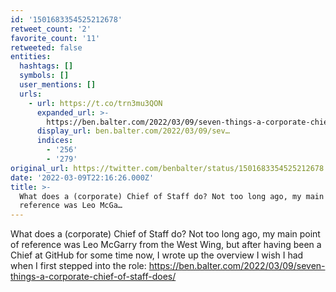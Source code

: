 ```yaml
---
id: '1501683354525212678'
retweet_count: '2'
favorite_count: '11'
retweeted: false
entities:
  hashtags: []
  symbols: []
  user_mentions: []
  urls:
    - url: https://t.co/trn3mu3QON
      expanded_url: >-
        https://ben.balter.com/2022/03/09/seven-things-a-corporate-chief-of-staff-does/
      display_url: ben.balter.com/2022/03/09/sev…
      indices:
        - '256'
        - '279'
original_url: https://twitter.com/benbalter/status/1501683354525212678
date: '2022-03-09T22:16:26.000Z'
title: >-
  What does a (corporate) Chief of Staff do? Not too long ago, my main point of
  reference was Leo McGa…
---
```


What does a (corporate) Chief of Staff do? Not too long ago, my main point of reference was Leo McGarry from the West Wing, but after having been a Chief at GitHub for some time now, I wrote up the overview I wish I had when I first stepped into the role: https://ben.balter.com/2022/03/09/seven-things-a-corporate-chief-of-staff-does/